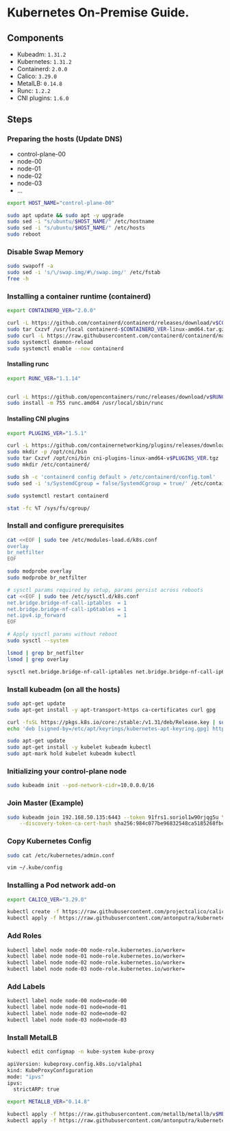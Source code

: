 # Kubernetes On-Premise Guide.

## Components

- Kubeadm: `1.31.2`
- Kubernetes: `1.31.2`
- Containerd: `2.0.0`
- Calico: `3.29.0`
- MetalLB: `0.14.8`
- Runc: `1.2.2`
- CNI plugins: `1.6.0`

## Steps

### Preparing the hosts (Update DNS)

- control-plane-00
- node-00
- node-01
- node-02
- node-03
- ...

```sh
export HOST_NAME="control-plane-00"

sudo apt update && sudo apt -y upgrade
sudo sed -i "s/ubuntu/$HOST_NAME/" /etc/hostname
sudo sed -i "s/ubuntu/$HOST_NAME/" /etc/hosts
sudo reboot
```

### Disable Swap Memory

```sh
sudo swapoff -a
sudo sed -i 's/\/swap.img/#\/swap.img/' /etc/fstab
free -h
```

### Installing a container runtime (containerd)

```sh
export CONTAINERD_VER="2.0.0"

curl -L https://github.com/containerd/containerd/releases/download/v$CONTAINERD_VER/containerd-$CONTAINERD_VER-linux-amd64.tar.gz -o containerd-$CONTAINERD_VER-linux-amd64.tar.gz
sudo tar Cxzvf /usr/local containerd-$CONTAINERD_VER-linux-amd64.tar.gz
sudo curl -L https://raw.githubusercontent.com/containerd/containerd/main/containerd.service -o /lib/systemd/system/containerd.service
sudo systemctl daemon-reload
sudo systemctl enable --now containerd
```

#### Installing runc

```sh
export RUNC_VER="1.1.14"


curl -L https://github.com/opencontainers/runc/releases/download/v$RUNC_VER/runc.amd64 -o runc.amd64
sudo install -m 755 runc.amd64 /usr/local/sbin/runc
```

#### Installing CNI plugins

```sh
export PLUGINS_VER="1.5.1"

curl -L https://github.com/containernetworking/plugins/releases/download/v$PLUGINS_VER/cni-plugins-linux-amd64-v$PLUGINS_VER.tgz -o cni-plugins-linux-amd64-v$PLUGINS_VER.tgz
sudo mkdir -p /opt/cni/bin
sudo tar Cxzvf /opt/cni/bin cni-plugins-linux-amd64-v$PLUGINS_VER.tgz
sudo mkdir /etc/containerd/

sudo sh -c 'containerd config default > /etc/containerd/config.toml'
sudo sed -i 's/SystemdCgroup = false/SystemdCgroup = true/' /etc/containerd/config.toml

sudo systemctl restart containerd

stat -fc %T /sys/fs/cgroup/
```

### Install and configure prerequisites

```sh
cat <<EOF | sudo tee /etc/modules-load.d/k8s.conf
overlay
br_netfilter
EOF

sudo modprobe overlay
sudo modprobe br_netfilter

# sysctl params required by setup, params persist across reboots
cat <<EOF | sudo tee /etc/sysctl.d/k8s.conf
net.bridge.bridge-nf-call-iptables  = 1
net.bridge.bridge-nf-call-ip6tables = 1
net.ipv4.ip_forward                 = 1
EOF

# Apply sysctl params without reboot
sudo sysctl --system

lsmod | grep br_netfilter
lsmod | grep overlay

sysctl net.bridge.bridge-nf-call-iptables net.bridge.bridge-nf-call-ip6tables net.ipv4.ip_forward
```

### Install kubeadm (on all the hosts)

```sh
sudo apt-get update
sudo apt-get install -y apt-transport-https ca-certificates curl gpg

curl -fsSL https://pkgs.k8s.io/core:/stable:/v1.31/deb/Release.key | sudo gpg --dearmor -o /etc/apt/keyrings/kubernetes-apt-keyring.gpg
echo 'deb [signed-by=/etc/apt/keyrings/kubernetes-apt-keyring.gpg] https://pkgs.k8s.io/core:/stable:/v1.31/deb/ /' | sudo tee /etc/apt/sources.list.d/kubernetes.list

sudo apt-get update
sudo apt-get install -y kubelet kubeadm kubectl
sudo apt-mark hold kubelet kubeadm kubectl
```

### Initializing your control-plane node

```sh
sudo kubeadm init --pod-network-cidr=10.0.0.0/16
```

### Join Master (Example)

```sh
sudo kubeadm join 192.168.50.135:6443 --token 91frs1.soriol1w90rjqg5u \
	--discovery-token-ca-cert-hash sha256:984c077be96832548ca5185268fbc37804b6ce19799c54c53ba1973ead6b611c
```

### Copy Kubernetes Config

```sh
sudo cat /etc/kubernetes/admin.conf

vim ~/.kube/config
```

### Installing a Pod network add-on

```sh
export CALICO_VER="3.29.0"

kubectl create -f https://raw.githubusercontent.com/projectcalico/calico/v$CALICO_VER/manifests/tigera-operator.yaml
kubectl apply -f https://raw.githubusercontent.com/antonputra/kubernetes-on-premise/main/calico.yaml
```

### Add Roles

```sh
kubectl label node node-00 node-role.kubernetes.io/worker=
kubectl label node node-01 node-role.kubernetes.io/worker=
kubectl label node node-02 node-role.kubernetes.io/worker=
kubectl label node node-03 node-role.kubernetes.io/worker=
```

### Add Labels

```sh
kubectl label node node-00 node=node-00
kubectl label node node-01 node=node-01
kubectl label node node-02 node=node-02
kubectl label node node-03 node=node-03
```

### Install MetalLB

```sh
kubectl edit configmap -n kube-system kube-proxy

apiVersion: kubeproxy.config.k8s.io/v1alpha1
kind: KubeProxyConfiguration
mode: "ipvs"
ipvs:
  strictARP: true

export METALLB_VER="0.14.8"

kubectl apply -f https://raw.githubusercontent.com/metallb/metallb/v$METALLB_VER/config/manifests/metallb-native.yaml
kubectl apply -f https://raw.githubusercontent.com/antonputra/kubernetes-on-premise/main/metallb.yaml
```
